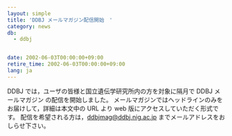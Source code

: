 ```yaml
---
layout: simple
title: 'DDBJ メールマガジン配信開始　'
category: news
db:
  - ddbj


date: 2002-06-03T00:00:00+09:00
retire_time: 2002-06-03T00:00:00+09:00
lang: ja
---
```


DDBJ では，ユーザの皆様と国立遺伝学研究所内の方を対象に隔月で DDBJ メールマガジン の配信を開始しました。 メールマガジンではヘッドラインのみをお届けして，詳細は本文中の URL より web 版にアクセスしていただく形式です。 配信を希望される方は，ddbjmag@ddbj.nig.ac.jp までメールアドレスをおしらせ下さい。
